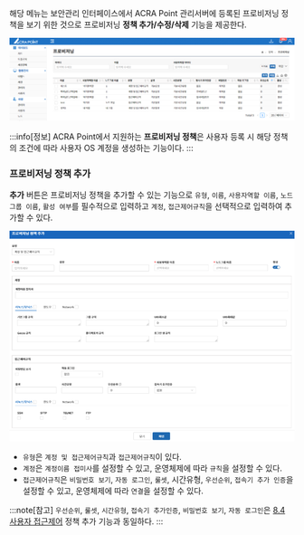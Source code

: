 해당 메뉴는 보안관리 인터페이스에서 ACRA Point 관리서버에 등록된 프로비저닝 정책을 보기 위한 것으로 프로비저닝 **정책 추가/수정/삭제** 기능을 제공한다.

![프로비저닝](image.png)

:::info[정보]
ACRA Point에서 지원하는 **프로비저닝 정책**은 사용자 등록 시 해당 정책의 조건에 따라 사용자 OS 계정을 생성하는 기능이다.
:::

### 프로비저닝 정책 추가
**추가** 버튼은 프로비저닝 정책을 추가할 수 있는 기능으로 `유형`, `이름`, `사용자역할 이름`, `노드그룹 이름`, `활성 여부`를 필수적으로 입력하고 `계정`, `접근제어규칙`을 선택적으로 입력하여 추가할 수 있다.

![프로비저닝 정책 추가](image-1.png)

- `유형`은 `계정 및 접근제어규칙`과 `접근제어규칙`이 있다.
- `계정`은 `계정이름 접미사`를 설정할 수 있고, 운영체제에 따라 `규칙`을 설정할 수 있다.
- `접근제어규칙`은 `비밀번호 보기`, `자동 로그인`, `룰셋`, 시간유형, `우선순위`, `접속기 추가 인증`을 설정할 수 있고, 운영체제에 따라 `연결`을 설정할 수 있다.

:::note[참고]
`우선순위`, `룰셋`, `시간유형`, `접속기 추가인증`, `비밀번호 보기`, `자동 로그인`은 [8.4 사용자 접근제어](/docs/정책/8.4%20접근제어/#사용자) 정책 추가 기능과 동일하다.
:::
